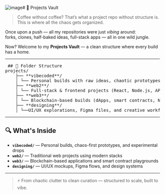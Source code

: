 ![image](https://github.com/user-attachments/assets/ff07b14a-5fae-422a-86e2-f3670afcdf2f)# 🧠 Projects Vault

> Coffee without coffee? That’s what a project repo without structure is.  
> This is where all the chaos gets organized.

Once upon a push — all my repositories were just *vibing* around:  
forks, clones, half-baked ideas, full-stack apps — all in one wild jungle.

Now? Welcome to my **Projects Vault** — a clean structure where every build has a home.

---

<pre> ## 📂 Folder Structure
projects/
    ├── **vibecoded**/
    │ └── Personal builds with raw ideas, chaotic prototypes & pure vibes
    ├── **web2**/
    │ └── Full-stack & frontend projects (React, Node.js, APIs, etc.)
    ├── **web3**/
    │ └── Blockchain-based builds (dApps, smart contracts, NFTs, etc.)
    ├── **designing**/
    │ └──UI/UX explorations, Figma files, and creative workflows </pre>

---

## 🔍 What's Inside

- **`vibecoded/`** — Personal builds, chaos-first prototypes, and experimental drops  
- **`web2/`** — Traditional web projects using modern stacks  
- **`web3/`** — Blockchain-based applications and smart contract playgrounds  
- **`designing/`** — UI/UX mockups, Figma flows, and design systems

---

> ⚡ From chaotic clutter to clean curation — structured to scale, built to vibe.
